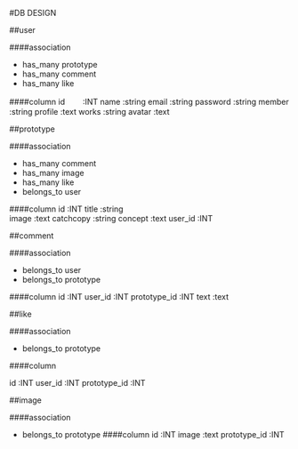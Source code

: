 #DB DESIGN

##user

####association
* has_many prototype
* has_many comment
* has_many like

####column
  id         　　:INT
  name        :string
  email     :string
  password    :string
  member      :string
  profile     :text
  works     :string
  avatar      :text

##prototype

####association
* has_many comment
* has_many image
* has_many like
* belongs_to user

####column
  id          :INT
  title           :string  
  image           :text
  catchcopy       :string
  concept         :text
  user_id         :INT

##comment

####association
* belongs_to  user
* belongs_to  prototype

####column
  id            :INT
  user_id     :INT
  prototype_id  :INT
  text      :text
  
##like

####association

* belongs_to  prototype

####column

  id            :INT
  user_id     :INT
  prototype_id  :INT
  
##image

####association
* belongs_to  prototype 
####column
  id            :INT
  image   :text
  prototype_id  :INT
